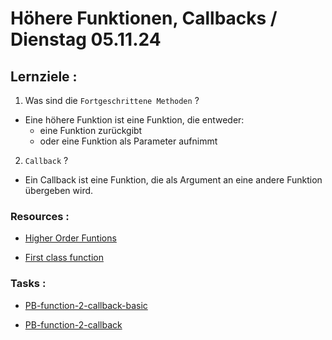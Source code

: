 # Höhere Funktionen, Callbacks / Dienstag 05.11.24

## Lernziele :

1. Was sind die `Fortgeschrittene Methoden` ?

- Eine höhere Funktion ist eine Funktion, die entweder:
  - eine Funktion zurückgibt
  - oder eine Funktion als Parameter aufnimmt

2. `Callback` ?

- Ein Callback ist eine Funktion, die als Argument an eine andere Funktion übergeben wird.

### Resources :

- [Higher Order Funtions](https://www.freecodecamp.org/news/higher-order-functions-in-javascript-explained/)

- [First class function](https://developer.mozilla.org/en-US/docs/Glossary/First-class_Function)

### Tasks :

- [PB-function-2-callback-basic](https://classroom.github.com/a/mCyL7txF)

- [PB-function-2-callback](https://classroom.github.com/a/7NV46S0P)

